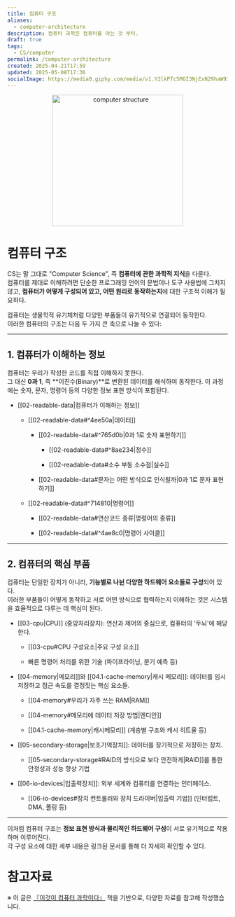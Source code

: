```yaml
---
title: 컴퓨터 구조
aliases:
  - computer-architecture
description: 컴퓨터 과학은 컴퓨터를 아는 것 부터.
draft: true
tags:
  - CS/computer
permalink: /computer-architecture
created: 2025-04-21T17:59
updated: 2025-05-08T17:36
socialImage: https://media0.giphy.com/media/v1.Y2lkPTc5MGI3NjExN29haW93dmxyaTU5MTQwNzdzdmhnYnI4Nmg0a2d5Mmd6ZmtpcXRuOSZlcD12MV9pbnRlcm5hbF9naWZfYnlfaWQmY3Q9Zw/CTX0ivSQbI78A/giphy.gif
---
```

<p align="center">
  <img src="https://media0.giphy.com/media/v1.Y2lkPTc5MGI3NjExN29haW93dmxyaTU5MTQwNzdzdmhnYnI4Nmg0a2d5Mmd6ZmtpcXRuOSZlcD12MV9pbnRlcm5hbF9naWZfYnlfaWQmY3Q9Zw/CTX0ivSQbI78A/giphy.gif" alt="computer structure" width="300">
</p>

# 컴퓨터 구조

CS는 말 그대로 "Computer Science", 즉 **컴퓨터에 관한 과학적 지식**을 다룬다.  
컴퓨터를 제대로 이해하려면 단순한 프로그래밍 언어의 문법이나 도구 사용법에 그치지 않고, **컴퓨터가 어떻게 구성되어 있고, 어떤 원리로 동작하는지**에 대한 구조적 이해가 필요하다.

컴퓨터는 생물학적 유기체처럼 다양한 부품들이 유기적으로 연결되어 동작한다.  
이러한 컴퓨터의 구조는 다음 두 가지 큰 축으로 나눌 수 있다:

---

## 1. 컴퓨터가 이해하는 정보

컴퓨터는 우리가 작성한 코드를 직접 이해하지 못한다.  
그 대신 **0과 1**, 즉 **이진수(Binary)**로 변환된 데이터를 해석하여 동작한다. 이 과정에는 숫자, 문자, 명령어 등의 다양한 정보 표현 방식이 포함된다.

- [[02-readable-data|컴퓨터가 이해하는 정보]]
    
    - [[02-readable-data#^4ee50a|데이터]]
        
        - [[02-readable-data#^765d0b|0과 1로 숫자 표현하기]]
            
            - [[02-readable-data#^8ae234|정수]]
                
            - [[02-readable-data#소수 부동 소수점|실수]]
                
        - [[02-readable-data#문자는 어떤 방식으로 인식될까|0과 1로 문자 표현하기]]
            
    - [[02-readable-data#^714810|명령어]]
        
        - [[02-readable-data#연산코드 종류|명령어의 종류]]
            
        - [[02-readable-data#^4ae8c0|명령어 사이클]]
            

---

## 2. 컴퓨터의 핵심 부품

컴퓨터는 단일한 장치가 아니라, **기능별로 나뉜 다양한 하드웨어 요소들로 구성**되어 있다.  
이러한 부품들이 어떻게 동작하고 서로 어떤 방식으로 협력하는지 이해하는 것은 시스템을 효율적으로 다루는 데 핵심이 된다.

- [[03-cpu|CPU]] (중앙처리장치): 연산과 제어의 중심으로, 컴퓨터의 '두뇌'에 해당한다.
    
    - [[03-cpu#CPU 구성요소|주요 구성 요소]]
        
    - 빠른 명령어 처리를 위한 기술 (파이프라이닝, 분기 예측 등)
        
- [[04-memory|메모리]]와 [[04.1-cache-memory|캐시 메모리]]: 데이터를 임시 저장하고 접근 속도를 결정짓는 핵심 요소들.
    
    - [[04-memory#우리가 자주 쓰는 RAM|RAM]]
        
    - [[04-memory#메모리에 데이터 저장 방법|엔디안]]
        
    - [[04.1-cache-memory|캐시메모리]] (계층별 구조와 캐시 히트율 등)
        
- [[05-secondary-storage|보조기억장치]]: 데이터를 장기적으로 저장하는 장치.
    
    - [[05-secondary-storage#RAID의 방식으로 보다 안전하게|RAID]]를 통한 안정성과 성능 향상 기법
        
- [[06-io-devices|입출력장치]]: 외부 세계와 컴퓨터를 연결하는 인터페이스.
    
    - [[06-io-devices#장치 컨트롤러와 장치 드라이버|입출력 기법]] (인터럽트, DMA, 폴링 등)
        

---

이처럼 컴퓨터 구조는 **정보 표현 방식과 물리적인 하드웨어 구성**이 서로 유기적으로 작용하며 이루어진다.  
각 구성 요소에 대한 세부 내용은 링크된 문서를 통해 더 자세히 확인할 수 있다.

# 참고자료

※ 이 글은 [『이것이 컴퓨터 과학이다』](https://product.kyobobook.co.kr/detail/S000214014967) 책을 기반으로, 다양한 자료를 참고해 작성했습니다.